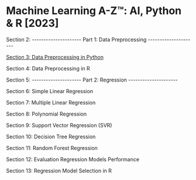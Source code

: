 # Machine Learning A-Z™: AI, Python & R [2023]


Section 2: --------------------- Part 1: Data Preprocessing ---------------------

[Section 3: Data Preprocessing in Python](https://github.com/martinmdias/Machine-Learning-A-Z-AI-Python-R/tree/main/Section%202.%20Part%201.%20Data%20Preprocessing)

Section 4: Data Preprocessing in R

Section 5: --------------------- Part 2: Regression ---------------------

Section 6: Simple Linear Regression

Section 7: Multiple Linear Regression

Section 8: Polynomial Regression

Section 9: Support Vector Regression (SVR)

Section 10: Decision Tree Regression

Section 11: Random Forest Regression

Section 12: Evaluation Regression Models Performance

Section 13: Regression Model Selection in R
